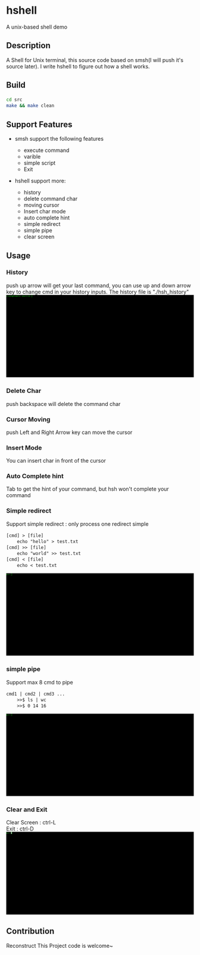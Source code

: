 # hshell
 A unix-based shell demo 

## Description
A Shell for Unix terminal, this source code based on smsh(I will push it's source later).  I write hshell to figure out how a shell works.

## Build
```sh
cd src
make && make clean
```

## Support Features
- smsh support the following features
    * execute command
    * varible
    * simple script
    * Exit 

- hshell support more:
    * history
    * delete command char
    * moving cursor
    * Insert char mode
    * auto complete hint
    * simple redirect
    * simple pipe
    * clear screen

## Usage
### History
push up arrow will get your last command, you can use up and down arrow key to change cmd in your history inputs. The history file is "./hsh_history" 
![history](https://github.com/Heersin/hshell/blob/master/docs/history.gif)
### Delete Char
push backspace will delete the command char

### Cursor Moving
push Left and Right Arrow key can move the cursor

### Insert Mode
You can insert char in front of the cursor

### Auto Complete hint
Tab to get the hint of your command, but hsh won't complete your command
### Simple redirect
Support simple redirect : only process one redirect simple 
```
[cmd] > [file]
    echo "hello" > test.txt
[cmd] >> [file]
    echo "world" >> test.txt
[cmd] < [file]
    echo < test.txt
```
![tab_redirect](https://github.com/Heersin/hshell/blob/master/docs/tab_redirect.gif)
### simple pipe
Support max 8 cmd to pipe
```
cmd1 | cmd2 | cmd3 ...
    >>$ ls | wc
    >>$ 0 14 16
```
![pipe](https://github.com/Heersin/hshell/blob/master/docs/pipe_exit.gif)
### Clear and Exit
Clear Screen : ctrl-L<br>
Exit : ctrl-D
![clear](https://github.com/Heersin/hshell/blob/master/docs/clear.gif)

## Contribution
Reconstruct This Project code is welcome~
